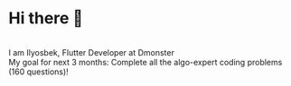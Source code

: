 
<h1>Hi there 👋</h1> </br>
I am Ilyosbek, Flutter Developer at Dmonster</br>
My goal for next 3 months: Complete all the algo-expert coding problems (160 questions)!


